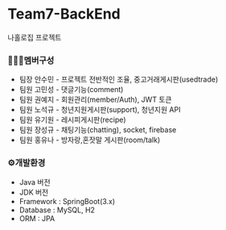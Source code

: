 # Team7-BackEnd
나홀로집 프로젝트

### 🧑‍🤝‍🧑멤버구성
- 팀장 안수민 - 프로젝트 전반적인 조율, 중고거래게시판(usedtrade)
- 팀원 고민성 - 댓글기능(comment)
- 팀원 권예지 - 회원관리(member/Auth), JWT 토큰
- 팀원 노석규 - 청년지원게시판(support), 청년지원 API 
- 팀원 유기원 - 레시피게시판(recipe)
- 팀원 장성규 - 채팅기능(chatting), socket, firebase
- 팀원 홍유나 - 방자랑,혼잣말 게시판(room/talk)

### ⚙️개발환경
- Java 버전
- JDK 버전
- Framework : SpringBoot(3.x)
- Database : MySQL, H2
- ORM : JPA